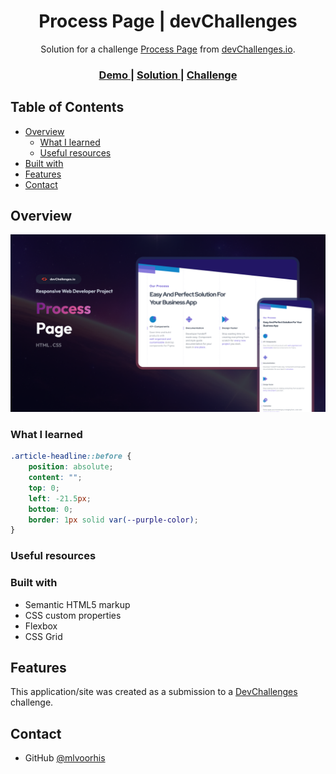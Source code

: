 
<h1 align="center">Process Page | devChallenges</h1>

<div align="center">
   Solution for a challenge <a href="https://devchallenges.io/challenge/process-page" target="_blank">Process Page</a> from <a href="http://devchallenges.io" target="_blank">devChallenges.io</a>.
</div>

<div align="center">
  <h3>
    <a href="https://mlvoorhis.github.io/process-page-master/">
      Demo
    </a>
    <span> | </span>
    <a href="https://github.com/mlvoorhis/process-page-master">
      Solution
    </a>
    <span> | </span>
    <a href="https://devchallenges.io/challenge/process-page">
      Challenge
    </a>
  </h3>
</div>

<!-- TABLE OF CONTENTS -->

## Table of Contents

- [Overview](#overview)
  - [What I learned](#what-i-learned)
  - [Useful resources](#useful-resources)
- [Built with](#built-with)
- [Features](#features)
- [Contact](#contact)

<!-- OVERVIEW -->

## Overview

![screenshot](./thumbnail.jpg)

<!--
Introduce your projects by taking a screenshot or a gif. Try to tell visitors a story about your project by answering:

- What have you learned/improved?
- Your wisdom? :)
-->

### What I learned

<!-- Use this section to recap over some of your major learnings while working through this project. Writing these out and providing code samples of areas you want to highlight is a great way to reinforce your own knowledge. -->
```css
.article-headline::before {
    position: absolute;
    content: "";
    top: 0;
    left: -21.5px;
    bottom: 0;
    border: 1px solid var(--purple-color);
}
```
### Useful resources

<!--
- [Example resource 1](https://www.example.com) - This helped me for XYZ reason. I really liked this pattern and will use it going forward.
- [Example resource 2](https://www.example.com) - This is an amazing article which helped me finally understand XYZ. I'd recommend it to anyone still learning this concept.
-->

### Built with
- Semantic HTML5 markup
- CSS custom properties
- Flexbox
- CSS Grid

## Features

<!-- List the features of your application or follow the template. Don't share the figma file here :) -->

This application/site was created as a submission to a [DevChallenges](https://devchallenges.io/challenges-dashboard) challenge.

## Contact

- GitHub [@mlvoorhis](https://github.com/mlvoorhis)
